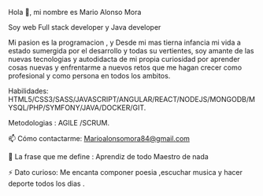 Hola 👋, mi nombre es Mario Alonso Mora


Soy web Full stack developer y Java developer



Mi pasion es la programacion , y Desde mi mas tierna infancia mi vida a estado sumergida por el desarrollo y todas su vertientes, soy amante de las nuevas tecnologias y autodidacta de mi propia curiosidad por aprender cosas nuevas y enfrentarme a nuevos retos que me hagan crecer como profesional y como persona en todos los ambitos.


Habilidades: HTML5/CSS3/SASS/JAVASCRIPT/ANGULAR/REACT/NODEJS/MONGODB/MYSQL/PHP/SYMFONY/JAVA/DOCKER/GIT.



Metodologias : AGILE /SCRUM. 



📫 Cómo contactarme: Marioalonsomora84@gmail.com


🌱 La frase que me define : Aprendiz de todo Maestro de nada 


⚡ Dato curioso: Me encanta componer poesia ,escuchar musica y hacer deporte todos los dias .
